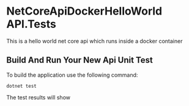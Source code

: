 # NetCoreApiDockerHelloWorld API.Tests
This is a hello world net core api which runs inside a docker container

## Build And Run Your New Api Unit Test
To build the application use the following command:
```console
dotnet test
```
The test results will show
